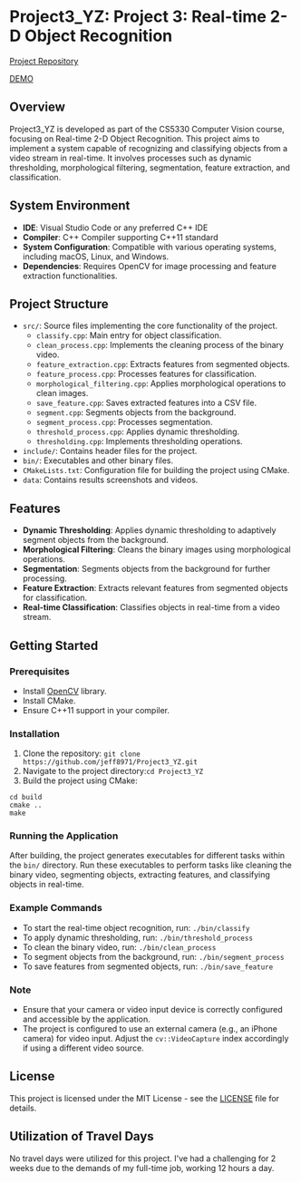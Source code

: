 # Project3_YZ: Project 3: Real-time 2-D Object Recognition 

[Project Repository](https://github.com/jeff8971/Project3_YZ)

[DEMO](https://drive.google.com/file/d/1jM_PgVTPZHYQJVXBxExOj3yt8gHMWUUf/view?usp=drive_link)

## Overview
Project3_YZ is developed as part of the CS5330 Computer Vision course, focusing on Real-time 2-D Object Recognition. This project aims to implement a system capable of recognizing and classifying objects from a video stream in real-time. It involves processes such as dynamic thresholding, morphological filtering, segmentation, feature extraction, and classification.



## System Environment
- **IDE**: Visual Studio Code or any preferred C++ IDE
- **Compiler**: C++ Compiler supporting C++11 standard
- **System Configuration**: Compatible with various operating systems, including macOS, Linux, and Windows.
- **Dependencies**: Requires OpenCV for image processing and feature extraction functionalities.

## Project Structure
- `src/`: Source files implementing the core functionality of the project.
  - `classify.cpp`: Main entry for object classification.
  - `clean_process.cpp`: Implements the cleaning process of the binary video.
  - `feature_extraction.cpp`: Extracts features from segmented objects.
  - `feature_process.cpp`: Processes features for classification.
  - `morphological_filtering.cpp`: Applies morphological operations to clean images.
  - `save_feature.cpp`: Saves extracted features into a CSV file.
  - `segment.cpp`: Segments objects from the background.
  - `segment_process.cpp`: Processes segmentation.
  - `threshold_process.cpp`: Applies dynamic thresholding.
  - `thresholding.cpp`: Implements thresholding operations.
- `include/`: Contains header files for the project.
- `bin/`: Executables and other binary files.
- `CMakeLists.txt`: Configuration file for building the project using CMake.
- `data`: Contains results screenshots and videos.

## Features
- **Dynamic Thresholding**: Applies dynamic thresholding to adaptively segment objects from the background.
- **Morphological Filtering**: Cleans the binary images using morphological operations.
- **Segmentation**: Segments objects from the background for further processing.
- **Feature Extraction**: Extracts relevant features from segmented objects for classification.
- **Real-time Classification**: Classifies objects in real-time from a video stream.



## Getting Started
### Prerequisites
- Install [OpenCV](https://opencv.org/releases/) library.
- Install CMake.
- Ensure C++11 support in your compiler.

### Installation
1. Clone the repository:
```git clone https://github.com/jeff8971/Project3_YZ.git```
2. Navigate to the project directory:```cd Project3_YZ```
3. Build the project using CMake:
```
cd build
cmake ..
make
```

### Running the Application
After building, the project generates executables for different tasks within the `bin/` directory. Run these executables to perform tasks like cleaning the binary video, segmenting objects, extracting features, and classifying objects in real-time.

### Example Commands
- To start the real-time object recognition, run:
```./bin/classify```
- To apply dynamic thresholding, run:
```./bin/threshold_process```
- To clean the binary video, run:
```./bin/clean_process```
- To segment objects from the background, run:
```./bin/segment_process```
- To save features from segmented objects, run:
```./bin/save_feature```




### Note
- Ensure that your camera or video input device is correctly configured and accessible by the application.
- The project is configured to use an external camera (e.g., an iPhone camera) for video input. Adjust the `cv::VideoCapture` index accordingly if using a different video source.




## License
This project is licensed under the MIT License - see the [LICENSE](LICENSE) file for details.

## Utilization of Travel Days
No travel days were utilized for this project. 
I've had a challenging for 2 weeks due to the demands of my full-time job, working 12 hours a day.



